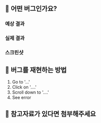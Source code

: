 ## 🐛 어떤 버그인가요?

### 예상 결과

### 실제 결과

### 스크린샷

## 🤷 버그를 재현하는 방법

1. Go to '...'
2. Click on '....'
3. Scroll down to '....'
4. See error

## 👀 참고자료가 있다면 첨부해주세요
